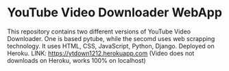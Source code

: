 # YouTube Video Downloader WebApp
 This repository contains two different versions of YouTube Video Downloader. One is based pytube, while the secomd uses web scrapping technology.
 It uses HTML, CSS, JavaScript, Python, Django.
 Deployed on Heroku. LINK: https://ytdown1212.herokuapp.com (Video does not downloads on Heroku, works 100% on localhost)
